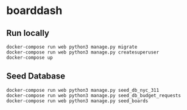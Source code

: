 # boarddash

## Run locally
```
docker-compose run web python3 manage.py migrate
docker-compose run web python3 manage.py createsuperuser
docker-compose up
```
## Seed Database
```
docker-compose run web python3 manage.py seed_db_nyc_311
docker-compose run web python3 manage.py seed_db_budget_requests
docker-compose run web python3 manage.py seed_boards
```
